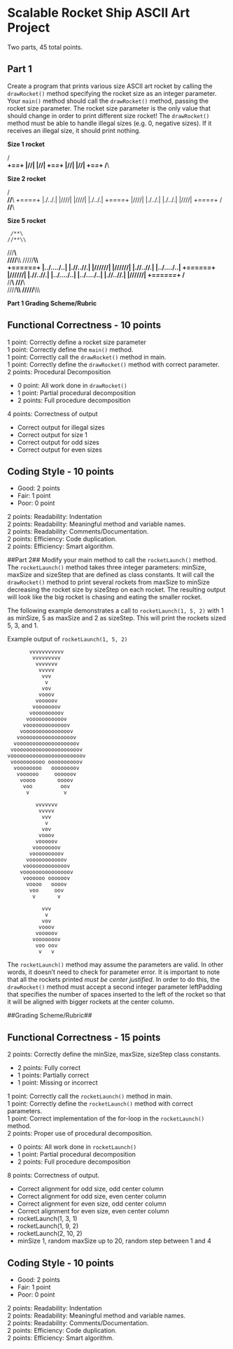 # Scalable Rocket Ship ASCII Art Project
Two parts, 45 total points.

## Part 1
Create a program that prints various size ASCII art rocket by calling the `drawRocket()` method specifying the rocket size
as an integer parameter. Your `main()` method should call the `drawRocket()` method, passing the rocket size parameter. 
The rocket size parameter is the only value that should change in order to print different size rocket! The `drawRocket()` 
method must be able to handle illegal sizes (e.g. 0, negative sizes).  If it receives an illegal size, it should print 
nothing.

**Size 1 rocket**

 /**\
+=*=*+
|/\/\|
|\/\/|
+=*=*+
|\/\/|
|/\/\|
+=*=*+
 /**\

**Size 2 rocket**

   /**\
  //**\\
+=*=*=*=*+
|./\../\.|
|/\/\/\/\|
|\/\/\/\/|
|.\/..\/.|
+=*=*=*=*+
|\/\/\/\/|
|.\/..\/.|
|./\../\.|
|/\/\/\/\|
+=*=*=*=*+
   /**\
  //**\\

**Size 5 rocket**

     /**\
    //**\\
   ///**\\\
  ////**\\\\
 /////**\\\\\
+=*=*=*=*=*=*+
|../\..../\..|
|./\/\../\/\.|
|/\/\/\/\/\/\|
|\/\/\/\/\/\/|
|.\/\/..\/\/.|
|..\/....\/..|
+=*=*=*=*=*=*+
|\/\/\/\/\/\/|
|.\/\/..\/\/.|
|..\/....\/..|
|../\..../\..|
|./\/\../\/\.|
|/\/\/\/\/\/\|
+=*=*=*=*=*=*+
     /**\
    //**\\
   ///**\\\
  ////**\\\\
 /////**\\\\\

**Part 1 Grading Scheme/Rubric**

**Functional Correctness - 10 points**
---------------------------------------
1 point: Correctly define a rocket size parameter    
1 point: Correctly define the `main()` method.  
1 point: Correctly call the `drawRocket()` method in main.    
1 point: Correctly define the `drawRocket()` method with correct parameter.    
2 points: Procedural Decomposition  
  - 0 point: All work done in `drawRocket()`  
  - 1 point: Partial procedural decomposition    
  - 2 points: Full procedure decomposition    

4 points: Correctness of output  
  - Correct output for illegal sizes    
  - Correct output for size 1  
  - Correct output for odd sizes    
  - Correct output for even sizes  
    

**Coding Style - 10 points**  
-----------------------------  
- Good: 2 points
- Fair: 1 point
- Poor: 0 point  

2 points: Readability: Indentation  
2 points: Readability: Meaningful method and variable names.  
2 points: Readability: Comments/Documentation.  
2 points: Efficiency: Code duplication.  
2 points: Efficiency: Smart algorithm.  

##Part 2##
Modify your main method to call the `rocketLaunch()` method. The `rocketLaunch()` method takes three integer parameters: 
minSize, maxSize and sizeStep that are defined as class constants. It will call the `drawRocket()` method to print 
several rockets from maxSize to minSize decreasing the rocket size by sizeStep on each rocket. The resulting output will 
look like the big rocket is chasing and eating the smaller rocket.

The following example demonstrates a call to `rocketLaunch(1, 5, 2)` with 1 as minSize, 5 as maxSize and 2 as sizeStep. 
This will print the rockets sized 5, 3, and 1.

Example output of `rocketLaunch(1, 5, 2)`

           vvvvvvvvvvv
            vvvvvvvvv
             vvvvvvv
              vvvvv
               vvv
                v
               vov
              vooov
             vooooov
            vooooooov
           vooooooooov
          vooooooooooov
         vooooooooooooov
        vooooooooooooooov
       vooooooooooooooooov
      vooooooooooooooooooov
     vooooooooooooooooooooov
    vooooooooooooooooooooooov
     voooooooooo oooooooooov
      voooooooo   oooooooov
       voooooo     oooooov
        voooo       oooov
         voo         oov
          v           v

             vvvvvvv
              vvvvv
               vvv
                v
               vov
              vooov
             vooooov
            vooooooov
           vooooooooov
          vooooooooooov
         vooooooooooooov
        vooooooooooooooov
         voooooo oooooov
          voooo   oooov
           voo     oov
            v       v

               vvv
                v
               vov
              vooov
             vooooov
            vooooooov
             voo oov
              v   v

The `rocketLaunch()` method may assume the parameters are valid. In other words, it doesn’t need to check for parameter 
error. It is important to note that all the rockets printed *must be center justified*. In order to do this, the 
`drawRocket()` method must accept a second integer parameter leftPadding that specifies the number of spaces inserted to 
the left of the rocket so that it will be aligned with bigger rockets at the center column.

##Grading Scheme/Rubric##

**Functional Correctness - 15 points**
---------------------------------------

2 points: Correctly define the minSize, maxSize, sizeStep class constants.  
- 2 points: Fully correct  
- 1 points: Partially correct  
- 1 point: Missing or incorrect  

1 point: Correctly call the `rocketLaunch()` method in main.  
1 point: Correctly define the `rocketLaunch()` method with correct parameters.  
1 point: Correct implementation of the for-loop in the `rocketLaunch()` method.  
2 points: Proper use of procedural decomposition.  
- 0 points: All work done in `rocketLaunch()`  
- 1 point: Partial procedural decomposition  
- 2 points: Full procedure decomposition  

8 points: Correctness of output.  
- Correct alignment for odd size, odd center column  
- Correct alignment for odd size, even center column  
- Correct alignment for even size, odd center column  
- Correct alignment for even size, even center column  
- rocketLaunch(1, 3, 1)  
- rocketLaunch(1, 9, 2)  
- rocketLaunch(2, 10, 2)  
- minSize 1, random maxSize up to 20, random step between 1 and 4  

**Coding Style - 10 points**  
-----------------------------  
- Good: 2 points
- Fair: 1 point
- Poor: 0 point  

2 points: Readability: Indentation  
2 points: Readability: Meaningful method and variable names.  
2 points: Readability: Comments/Documentation.  
2 points: Efficiency: Code duplication.  
2 points: Efficiency: Smart algorithm. 
